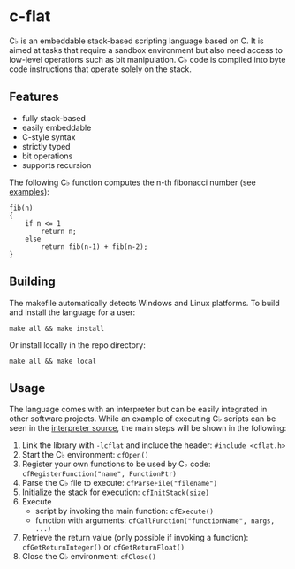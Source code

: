 # c-flat
C♭ is an embeddable stack-based scripting language based on C. It is aimed at tasks that require a sandbox environment but also need access to low-level operations such as bit manipulation.
C♭ code is compiled into byte code instructions that operate solely on the stack.

## Features
* fully stack-based
* easily embeddable
* C-style syntax
* strictly typed
* bit operations
* supports recursion

The following C♭ function computes the n-th fibonacci number (see [examples](examples/)):
```
fib(n)
{
    if n <= 1
        return n;
    else
        return fib(n-1) + fib(n-2);
}
```

## Building
The makefile automatically detects Windows and Linux platforms. 
To build and install the language for a user:

```
make all && make install
```

Or install locally in the repo directory:

```
make all && make local
```

## Usage
The language comes with an interpreter but can be easily integrated in other software projects. 
While an example of executing C♭ scripts can be seen in the [interpreter source](src/icflat.cpp), the main steps will be shown in the following:

1. Link the library with `-lcflat` and include the header: `#include <cflat.h>`
1. Start the C♭ environment: `cfOpen()`
2. Register your own functions to be used by C♭ code: `cfRegisterFunction("name", FunctionPtr)`
3. Parse the C♭ file to execute: `cfParseFile("filename")`
4. Initialize the stack for execution: `cfInitStack(size)`
5. Execute
   - script by invoking the main function: `cfExecute()`
   - function with arguments: `cfCallFunction("functionName", nargs, ...)`
6. Retrieve the return value (only possible if invoking a function): `cfGetReturnInteger()` or `cfGetReturnFloat()`
7. Close the C♭ environment: `cfClose()`

